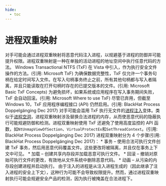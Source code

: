```yaml
---
hide:
  - toc
---
```


# 进程双重映射

对手可能会通过进程双重映射将恶意代码注入进程，以规避基于进程的防御并可能提升权限。进程双重映射是一种在单独的活动进程的地址空间中执行任意代码的方法。  Windows Transactional NTFS (TxF) 在 Vista 中引入，作为执行安全文件操作的方法。(引用: Microsoft TxF) 为确保数据完整性，TxF 仅允许一个事务句柄在给定时间写入文件。在写入句柄事务终止之前，所有其他句柄都与写入者隔离，并且只能读取在打开句柄时存在的已提交版本的文件。(引用: Microsoft Basic TxF Concepts) 为避免损坏，如果系统或应用程序在写入事务期间失败，TxF 会自动回滚。(引用: Microsoft Where to use TxF)  尽管已弃用，但截至 Windows 10，TxF 应用程序编程接口 (API) 仍然启用。(引用: BlackHat Process Doppelgänging Dec 2017)  对手可能会滥用 TxF 执行无文件的[进程注入](https://attack.mitre.org/techniques/T1055)变体。类似于[进程空洞](https://attack.mitre.org/techniques/T1055/012)，进程双重映射涉及替换合法进程的内存，从而使恶意代码的隐蔽执行可能规避防御和检测。进程双重映射使用 TxF 还避免了使用高度监控的 API 函数，如<code>NtUnmapViewOfSection</code>、<code>VirtualProtectEx</code>和<code>SetThreadContext</code>。(引用: BlackHat Process Doppelgänging Dec 2017)  进程双重映射分为 4 个步骤(引用: BlackHat Process Doppelgänging Dec 2017)：  * 事务 – 使用合法可执行文件创建 TxF 事务，然后用恶意代码覆盖文件。这些更改将被隔离，并且仅在事务上下文中可见。 * 加载 – 创建共享内存段并加载恶意可执行文件。 * 回滚 – 撤销对原始可执行文件的更改，有效地从文件系统中删除恶意代码。 * 动画 – 从污染的内存段创建进程并启动执行。  由于注入的进程是从注入进程生成的（因此继承了注入进程的安全上下文），这种行为可能不会导致权限提升。然而，通过进程双重映射执行可能会规避安全产品的检测，因为执行被掩盖在合法进程下。
